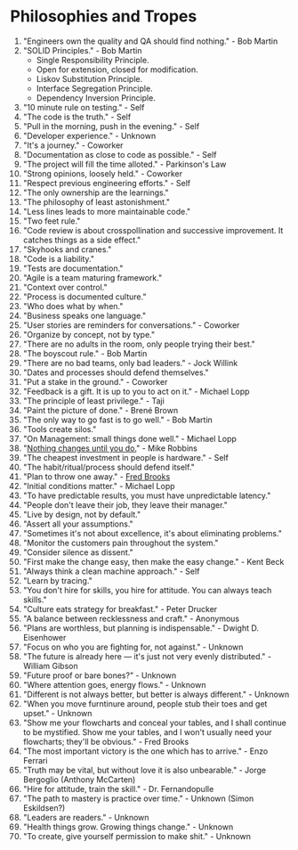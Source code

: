 # Philosophies and Tropes

1. "Engineers own the quality and QA should find nothing." - Bob Martin
1. "SOLID Principles." - Bob Martin
    - Single Responsibility Principle.
    - Open for extension, closed for modification.
    - Liskov Substitution Principle.
    - Interface Segregation Principle.
    - Dependency Inversion Principle.
1. "10 minute rule on testing." - Self
1. "The code is the truth." - Self
1. "Pull in the morning, push in the evening." - Self
1. "Developer experience." - Unknown
1. "It's a journey." - Coworker
1. "Documentation as close to code as possible." - Self
1. "The project will fill the time alloted." - Parkinson's Law
1. "Strong opinions, loosely held." - Coworker
1. "Respect previous engineering efforts." - Self
1. "The only ownership are the learnings."
1. "The philosophy of least astonishment."
1. "Less lines leads to more maintainable code."
1. "Two feet rule."
1. "Code review is about crosspollination and successive improvement. It catches things as a side effect."
1. "Skyhooks and cranes."
1. "Code is a liability."
1. "Tests are documentation."
1. "Agile is a team maturing framework."
1. "Context over control."
1. "Process is documented culture."
1. "Who does what by when."
1. "Business speaks one language."
1. "User stories are reminders for conversations." - Coworker
1. "Organize by concept, not by type."
1. "There are no adults in the room, only people trying their best."
1. "The boyscout rule." - Bob Martin
1. "There are no bad teams, only bad leaders." - Jock Willink
1. "Dates and processes should defend themselves."
1. "Put a stake in the ground." - Coworker
1. "Feedback is a gift. It is up to you to act on it." - Michael Lopp
1. "The principle of least privilege." - Taji
1. "Paint the picture of done." - Brené Brown
1. "The only way to go fast is to go well." - Bob Martin
1. "Tools create silos."
1. "On Management: small things done well." - Michael Lopp
1. "[Nothing changes until you do.](https://blog.armory.io/nothing-changes-until-you-do/)" - Mike Robbins 
1. "The cheapest investment in people is hardware." - Self
1. "The habit/ritual/process should defend itself."
1. "Plan to throw one away." - [Fred Brooks](https://wiki.c2.com/?PlanToThrowOneAway)
1. "Initial conditions matter." - Michael Lopp
1. "To have predictable results, you must have unpredictable latency."
1. "People don't leave their job, they leave their manager."
1. "Live by design, not by default."
1. "Assert all your assumptions."
1. "Sometimes it's not about excellence, it's about eliminating problems."
1. "Monitor the customers pain throughout the system."
1. "Consider silence as dissent."
1. "First make the change easy, then make the easy change." - Kent Beck
1. "Always think a clean machine approach." - Self
1. "Learn by tracing."
1. "You don't hire for skills, you hire for attitude. You can always teach skills."
1. "Culture eats strategy for breakfast." - Peter Drucker
1. "A balance between recklessness and craft." - Anonymous
1. "Plans are worthless, but planning is indispensable." - Dwight D. Eisenhower
1. "Focus on who you are fighting for, not against." - Unknown
1. "The future is already here — it's just not very evenly distributed." - William Gibson
1. "Future proof or bare bones?" - Unknown
1. "Where attention goes, energy flows." - Unknown
1. "Different is not always better, but better is always different." - Unknown 
1. "When you move furntinure around, people stub their toes and get upset." - Unknown
1. "Show me your flowcharts and conceal your tables, and I shall continue to be mystified. Show me your tables, and I won't usually need your flowcharts; they'll be obvious." - Fred Brooks
1. "The most important victory is the one which has to arrive." - Enzo Ferrari
1. "Truth may be vital, but without love it is also unbearable." - Jorge Bergoglio (Anthony McCarten)
1. "Hire for attitude, train the skill." - Dr. Fernandopulle
1. "The path to mastery is practice over time." - Unknown (Simon Eskildsen?)
1. "Leaders are readers." - Unknown
1. "Health things grow. Growing things change." - Unknown
1. "To create, give yourself permission to make shit." - Unknown
